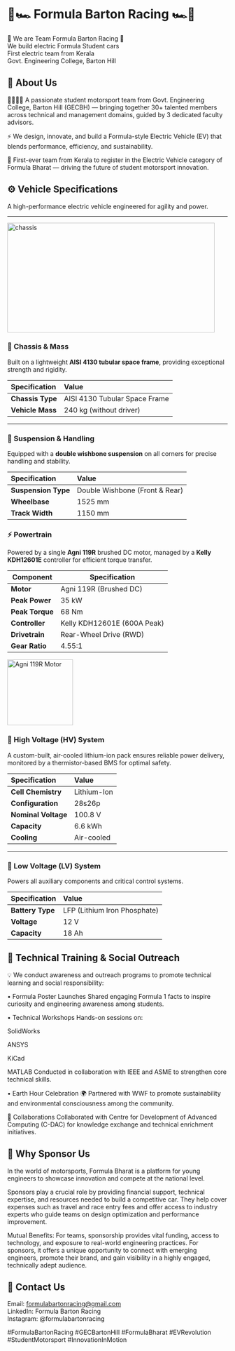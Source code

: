 <h1> 🏁🏎️ Formula Barton Racing 🏎️🏁 </h1>

🏁 We are Team Formula Barton Racing 🏁<br>
We build electric Formula Student cars<br>
First electric team from Kerala<br>
Govt. Engineering College, Barton Hill

<h2> 🔧 About Us </h2>

👨‍🔧👩‍🔧 A passionate student motorsport team from Govt. Engineering College, Barton Hill (GECBH) — bringing together 30+ talented members across technical and management domains, guided by 3 dedicated faculty advisors.

⚡ We design, innovate, and build a Formula-style Electric Vehicle (EV) that blends performance, efficiency, and sustainability.

🌟 First-ever team from Kerala to register in the Electric Vehicle category of Formula Bharat — driving the future of student motorsport innovation.


## ⚙️ Vehicle Specifications

A high-performance electric vehicle engineered for agility and power.

---
<img width="474" height="250" alt="chassis" src="https://github.com/user-attachments/assets/ddf465ee-d2ce-4cc4-bc06-3f0077772bc4" /><br>


### 🧱 Chassis & Mass

Built on a lightweight **AISI 4130 tubular space frame**, providing exceptional strength and rigidity.

| Specification | Value |
| :--- | :--- |
| **Chassis Type** | AISI 4130 Tubular Space Frame |
| **Vehicle Mass** | 240 kg (without driver) |

---

### 🛞 Suspension & Handling

Equipped with a **double wishbone suspension** on all corners for precise handling and stability.

| Specification | Value |
| :--- | :--- |
| **Suspension Type** | Double Wishbone (Front & Rear) |
| **Wheelbase** | 1525 mm |
| **Track Width** | 1150 mm |

<h3>⚡ Powertrain</h3>

<p>
Powered by a single <strong>Agni 119R</strong> brushed DC motor, managed by a 
<strong>Kelly KDH12601E</strong> controller for efficient torque transfer.
</p>

<table>
  <thead>
    <tr>
      <th>Component</th>
      <th>Specification</th>
    </tr>
  </thead>
  <tbody>
    <tr>
      <td><strong>Motor</strong></td>
      <td>Agni 119R (Brushed DC)</td>
    </tr>
    <tr>
      <td><strong>Peak Power</strong></td>
      <td>35 kW</td>
    </tr>
    <tr>
      <td><strong>Peak Torque</strong></td>
      <td>68 Nm</td>
    </tr>
    <tr>
      <td><strong>Controller</strong></td>
      <td>Kelly KDH12601E (600A Peak)</td>
    </tr>
    <tr>
      <td><strong>Drivetrain</strong></td>
      <td>Rear-Wheel Drive (RWD)</td>
    </tr>
    <tr>
      <td><strong>Gear Ratio</strong></td>
      <td>4.55:1</td>
    </tr>
  </tbody>
</table>

<p>
  <img src="https://github.com/user-attachments/assets/44aebebe-6343-44eb-bc6c-436078ff359e" 
       alt="Agni 119R Motor" width="150" />
</p>


### 🔋 High Voltage (HV) System

A custom-built, air-cooled lithium-ion pack ensures reliable power delivery, monitored by a thermistor-based BMS for optimal safety.

| Specification | Value |
| :--- | :--- |
| **Cell Chemistry** | Lithium-Ion |
| **Configuration** | 28s26p |
| **Nominal Voltage** | 100.8 V |
| **Capacity** | 6.6 kWh |
| **Cooling** | Air-cooled |

---

### 🔌 Low Voltage (LV) System

Powers all auxiliary components and critical control systems.

| Specification | Value |
| :--- | :--- |
| **Battery Type** | LFP (Lithium Iron Phosphate) |
| **Voltage** | 12 V |
| **Capacity** | 18 Ah |

<h2> 🧠 Technical Training & Social Outreach </h2>

💡 We conduct awareness and outreach programs to promote technical learning and social responsibility:

• Formula Poster Launches
Shared engaging Formula 1 facts to inspire curiosity and engineering awareness among students.

• Technical Workshops
Hands-on sessions on:

SolidWorks

ANSYS

KiCad

MATLAB
Conducted in collaboration with IEEE and ASME to strengthen core technical skills.

• Earth Hour Celebration 🌍
Partnered with WWF to promote sustainability and environmental consciousness among the community.

🤝 Collaborations
Collaborated with Centre for Development of Advanced Computing (C-DAC) for knowledge exchange and technical enrichment initiatives.

<h2> 💼 Why Sponsor Us </h2>

In the world of motorsports, Formula Bharat is a platform for young engineers to showcase innovation and compete at the national level.

Sponsors play a crucial role by providing financial support, technical expertise, and resources needed to build a competitive car. They help cover expenses such as travel and race entry fees and offer access to industry experts who guide teams on design optimization and performance improvement.

Mutual Benefits:
For teams, sponsorship provides vital funding, access to technology, and exposure to real-world engineering practices.
For sponsors, it offers a unique opportunity to connect with emerging engineers, promote their brand, and gain visibility in a highly engaged, technically adept audience.

<h2> 📩 Contact Us </h2>

Email: formulabartonracing@gmail.com
 <br>
LinkedIn: Formula Barton Racing
 <br>
Instagram: @formulabartonracing

#FormulaBartonRacing #GECBartonHill #FormulaBharat #EVRevolution #StudentMotorsport #InnovationInMotion
